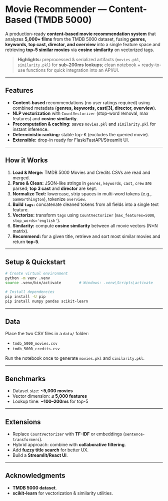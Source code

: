 # Movie Recommender — Content-Based (TMDB 5000)

A production-ready **content-based movie recommendation system** that analyzes **5,000+ films** from the TMDB 5000 dataset, fusing **genres, keywords, top cast, director, and overview** into a single feature space and retrieving **top-5 similar movies** via **cosine similarity** on vectorized tags.

> **Highlights:** preprocessed & serialized artifacts (`movies.pkl`, `similarity.pkl`) for **sub-200ms lookups**; clean notebook + ready-to-use functions for quick integration into an API/UI.

---

## Features
- **Content-based** recommendations (no user ratings required) using combined metadata (**genres, keywords, cast[3], director, overview**).
- **NLP vectorization** with `CountVectorizer` (stop-word removal, max features) and **cosine similarity**.
- **Precomputation & caching:** saves `movies.pkl` and `similarity.pkl` for instant inference.
- **Deterministic ranking:** stable top-K (excludes the queried movie).
- **Extensible:** drop-in ready for Flask/FastAPI/Streamlit UI.

---

## How it Works
1. **Load & Merge:** TMDB 5000 Movies and Credits CSVs are read and merged.  
2. **Parse & Clean:** JSON-like strings in `genres`, `keywords`, `cast`, `crew` are parsed; **top 3 cast** and **director** are kept.  
3. **Normalize Text:** lowercase, strip spaces in multi-word tokens (e.g., `SamWorthington`), tokenize `overview`.  
4. **Build `tags`:** concatenate cleaned tokens from all fields into a single text feature.  
5. **Vectorize:** transform `tags` using `CountVectorizer` (`max_features=5000`, `stop_words='english'`).  
6. **Similarity:** compute **cosine similarity** between all movie vectors (N×N matrix).  
7. **Recommend:** for a given title, retrieve and sort most similar movies and return **top-5**.  

---

## Setup & Quickstart
```bash
# Create virtual environment
python -m venv .venv
source .venv/bin/activate        # Windows: .venv\Scripts\activate

# Install dependencies
pip install -U pip
pip install numpy pandas scikit-learn
```
---



## Data
Place the two CSV files in a `data/` folder:

- `tmdb_5000_movies.csv`  
- `tmdb_5000_credits.csv`  

Run the notebook once to generate `movies.pkl` and `similarity.pkl`.

---

## Benchmarks
- Dataset size: **~5,000 movies**  
- Vector dimension: **≤ 5,000 features**  
- Lookup time: **~100–200ms** for top-5  

---

## Extensions
- Replace `CountVectorizer` with **TF-IDF** or embeddings (`sentence-transformers`).  
- Hybrid approach: combine with **collaborative filtering**.  
- Add **fuzzy title search** for better UX.  
- Build a **Streamlit/React UI**.  

---

## Acknowledgments
- **TMDB 5000 dataset**.  
- **scikit-learn** for vectorization & similarity utilities.  
